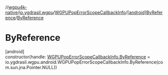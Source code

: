 //[wgpu4k-native](../../../../index.md)/[io.ygdrasil.wgpu](../../index.md)/[WGPUPopErrorScopeCallbackInfo](../index.md)/[[android]ByReference](index.md)/[ByReference](-by-reference.md)

# ByReference

[android]\
constructor(handle: [WGPUPopErrorScopeCallbackInfo.ByReference](../../../io.ygdrasil.wgpu.android/-w-g-p-u-pop-error-scope-callback-info/-by-reference/index.md) = io.ygdrasil.wgpu.android.WGPUPopErrorScopeCallbackInfo.ByReference(com.sun.jna.Pointer.NULL))